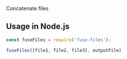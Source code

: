Concatenate files

## Usage in Node.js

```javascript
const fuseFiles = require('fuse-files');

fuseFiles([file1, file2, file3], outputFile)